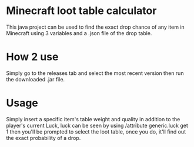 # Minecraft loot table calculator
This java project can be used to find the exact drop chance of any item in Minecraft using 3 variables and a .json file of the drop table.
# How 2 use
Simply go to the releases tab and select the most recent version then run the downloaded .jar file.
# Usage
Simply insert a specific item's table weight and quality in addition to the player's current Luck, luck can be seen by using /attribute <target> generic.luck get 1
then you'll be prompted to select the loot table, once you do, it'll find out the exact probability of a drop.

